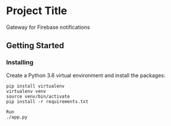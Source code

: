 # Project Title

Gateway for Firebase notifications


## Getting Started


### Installing
Create a Python 3.6 virtual environment and install the packages:
    
    pip install virtualenv
    virtualenv venv
    source venv/bin/activate
    pip install -r requirements.txt

```
Run
./app.py
```